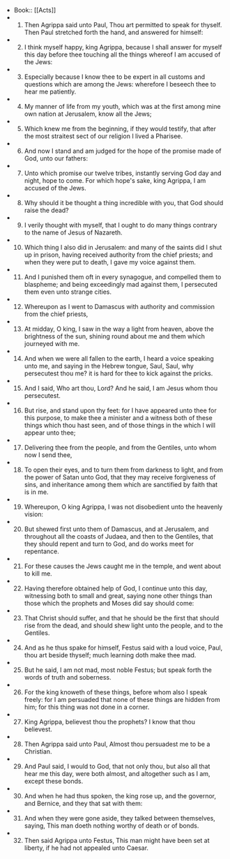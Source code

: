 - Book:: [[Acts]]
- 1. Then Agrippa said unto Paul, Thou art permitted to speak for thyself. Then Paul stretched forth the hand, and answered for himself:
- 2. I think myself happy, king Agrippa, because I shall answer for myself this day before thee touching all the things whereof I am accused of the Jews:
- 3. Especially because I know thee to be expert in all customs and questions which are among the Jews: wherefore I beseech thee to hear me patiently.
- 4. My manner of life from my youth, which was at the first among mine own nation at Jerusalem, know all the Jews;
- 5. Which knew me from the beginning, if they would testify, that after the most straitest sect of our religion I lived a Pharisee.
- 6. And now I stand and am judged for the hope of the promise made of God, unto our fathers:
- 7. Unto which promise our twelve tribes, instantly serving God day and night, hope to come. For which hope's sake, king Agrippa, I am accused of the Jews.
- 8. Why should it be thought a thing incredible with you, that God should raise the dead?
- 9. I verily thought with myself, that I ought to do many things contrary to the name of Jesus of Nazareth.
- 10. Which thing I also did in Jerusalem: and many of the saints did I shut up in prison, having received authority from the chief priests; and when they were put to death, I gave my voice against them.
- 11. And I punished them oft in every synagogue, and compelled them to blaspheme; and being exceedingly mad against them, I persecuted them even unto strange cities.
- 12. Whereupon as I went to Damascus with authority and commission from the chief priests,
- 13. At midday, O king, I saw in the way a light from heaven, above the brightness of the sun, shining round about me and them which journeyed with me.
- 14. And when we were all fallen to the earth, I heard a voice speaking unto me, and saying in the Hebrew tongue, Saul, Saul, why persecutest thou me? it is hard for thee to kick against the pricks.
- 15. And I said, Who art thou, Lord? And he said, I am Jesus whom thou persecutest.
- 16. But rise, and stand upon thy feet: for I have appeared unto thee for this purpose, to make thee a minister and a witness both of these things which thou hast seen, and of those things in the which I will appear unto thee;
- 17. Delivering thee from the people, and from the Gentiles, unto whom now I send thee,
- 18. To open their eyes, and to turn them from darkness to light, and from the power of Satan unto God, that they may receive forgiveness of sins, and inheritance among them which are sanctified by faith that is in me.
- 19. Whereupon, O king Agrippa, I was not disobedient unto the heavenly vision:
- 20. But shewed first unto them of Damascus, and at Jerusalem, and throughout all the coasts of Judaea, and then to the Gentiles, that they should repent and turn to God, and do works meet for repentance.
- 21. For these causes the Jews caught me in the temple, and went about to kill me.
- 22. Having therefore obtained help of God, I continue unto this day, witnessing both to small and great, saying none other things than those which the prophets and Moses did say should come:
- 23. That Christ should suffer, and that he should be the first that should rise from the dead, and should shew light unto the people, and to the Gentiles.
- 24. And as he thus spake for himself, Festus said with a loud voice, Paul, thou art beside thyself; much learning doth make thee mad.
- 25. But he said, I am not mad, most noble Festus; but speak forth the words of truth and soberness.
- 26. For the king knoweth of these things, before whom also I speak freely: for I am persuaded that none of these things are hidden from him; for this thing was not done in a corner.
- 27. King Agrippa, believest thou the prophets? I know that thou believest.
- 28. Then Agrippa said unto Paul, Almost thou persuadest me to be a Christian.
- 29. And Paul said, I would to God, that not only thou, but also all that hear me this day, were both almost, and altogether such as I am, except these bonds.
- 30. And when he had thus spoken, the king rose up, and the governor, and Bernice, and they that sat with them:
- 31. And when they were gone aside, they talked between themselves, saying, This man doeth nothing worthy of death or of bonds.
- 32. Then said Agrippa unto Festus, This man might have been set at liberty, if he had not appealed unto Caesar.
